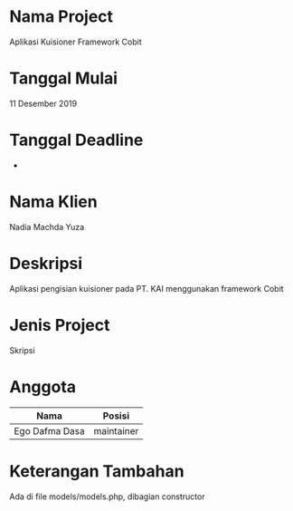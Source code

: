 # Nama Project
Aplikasi Kuisioner Framework Cobit

# Tanggal Mulai
11 Desember 2019

# Tanggal Deadline
-

# Nama Klien
Nadia Machda Yuza

# Deskripsi
Aplikasi pengisian kuisioner pada PT. KAI menggunakan framework Cobit

# Jenis Project 
Skripsi

# Anggota 
| Nama | Posisi |
| ------ | ------ |
| Ego Dafma Dasa | maintainer |

# Keterangan Tambahan
Ada di file models/models.php, dibagian constructor
